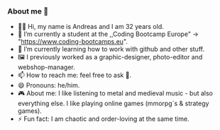 ### About me 👋

- 💁‍♂️ Hi, my name is Andreas and I am 32 years old.
- 🔭 I’m currently a student at the ,,Coding Bootcamp Europe" -> "https://www.coding-bootcamps.eu".
- 🌱 I’m currently learning how to work with github and other stuff.
- 🖼 I previously worked as a graphic-designer, photo-editor and webshop-manager.
- 📫 How to reach me: feel free to ask 🤘.
- 😄 Pronouns: he/him.
- 🎮 About me: I like listening to metal and medieval music - but also everything else. I like playing online games (mmorpg´s & strategy games).
- ⚡ Fun fact: I am chaotic and order-loving at the same time.

